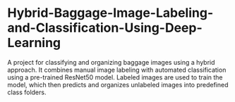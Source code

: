 # Hybrid-Baggage-Image-Labeling-and-Classification-Using-Deep-Learning
A project for classifying and organizing baggage images using a hybrid approach. It combines manual image labeling with automated classification using a pre-trained ResNet50 model. Labeled images are used to train the model, which then predicts and organizes unlabeled images into predefined class folders.
